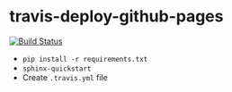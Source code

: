 # travis-deploy-github-pages

[![Build Status](https://travis-ci.org/jrbourbeau/travis-deploy-github-pages.svg?branch=master)](https://travis-ci.org/jrbourbeau/travis-deploy-github-pages)

* `pip install -r requirements.txt`
* `sphinx-quickstart`
* Create `.travis.yml` file
